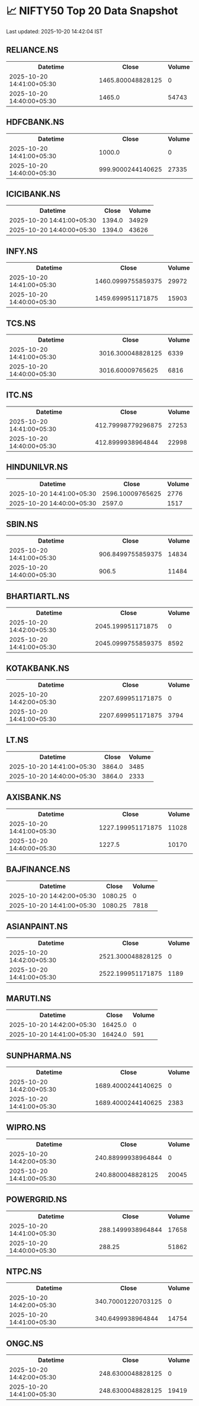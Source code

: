 # 📈 NIFTY50 Top 20 Data Snapshot

Last updated: 2025-10-20 14:42:04 IST

## RELIANCE.NS

<table>
  <tr><th>Datetime</th><th>Close</th><th>Volume</th></tr>
  <tr><td>2025-10-20 14:41:00+05:30</td><td>1465.800048828125</td><td>0</td></tr>
  <tr><td>2025-10-20 14:40:00+05:30</td><td>1465.0</td><td>54743</td></tr>
</table>

## HDFCBANK.NS

<table>
  <tr><th>Datetime</th><th>Close</th><th>Volume</th></tr>
  <tr><td>2025-10-20 14:41:00+05:30</td><td>1000.0</td><td>0</td></tr>
  <tr><td>2025-10-20 14:40:00+05:30</td><td>999.9000244140625</td><td>27335</td></tr>
</table>

## ICICIBANK.NS

<table>
  <tr><th>Datetime</th><th>Close</th><th>Volume</th></tr>
  <tr><td>2025-10-20 14:41:00+05:30</td><td>1394.0</td><td>34929</td></tr>
  <tr><td>2025-10-20 14:40:00+05:30</td><td>1394.0</td><td>43626</td></tr>
</table>

## INFY.NS

<table>
  <tr><th>Datetime</th><th>Close</th><th>Volume</th></tr>
  <tr><td>2025-10-20 14:41:00+05:30</td><td>1460.0999755859375</td><td>29972</td></tr>
  <tr><td>2025-10-20 14:40:00+05:30</td><td>1459.699951171875</td><td>15903</td></tr>
</table>

## TCS.NS

<table>
  <tr><th>Datetime</th><th>Close</th><th>Volume</th></tr>
  <tr><td>2025-10-20 14:41:00+05:30</td><td>3016.300048828125</td><td>6339</td></tr>
  <tr><td>2025-10-20 14:40:00+05:30</td><td>3016.60009765625</td><td>6816</td></tr>
</table>

## ITC.NS

<table>
  <tr><th>Datetime</th><th>Close</th><th>Volume</th></tr>
  <tr><td>2025-10-20 14:41:00+05:30</td><td>412.79998779296875</td><td>27253</td></tr>
  <tr><td>2025-10-20 14:40:00+05:30</td><td>412.8999938964844</td><td>22998</td></tr>
</table>

## HINDUNILVR.NS

<table>
  <tr><th>Datetime</th><th>Close</th><th>Volume</th></tr>
  <tr><td>2025-10-20 14:41:00+05:30</td><td>2596.10009765625</td><td>2776</td></tr>
  <tr><td>2025-10-20 14:40:00+05:30</td><td>2597.0</td><td>1517</td></tr>
</table>

## SBIN.NS

<table>
  <tr><th>Datetime</th><th>Close</th><th>Volume</th></tr>
  <tr><td>2025-10-20 14:41:00+05:30</td><td>906.8499755859375</td><td>14834</td></tr>
  <tr><td>2025-10-20 14:40:00+05:30</td><td>906.5</td><td>11484</td></tr>
</table>

## BHARTIARTL.NS

<table>
  <tr><th>Datetime</th><th>Close</th><th>Volume</th></tr>
  <tr><td>2025-10-20 14:42:00+05:30</td><td>2045.199951171875</td><td>0</td></tr>
  <tr><td>2025-10-20 14:41:00+05:30</td><td>2045.0999755859375</td><td>8592</td></tr>
</table>

## KOTAKBANK.NS

<table>
  <tr><th>Datetime</th><th>Close</th><th>Volume</th></tr>
  <tr><td>2025-10-20 14:42:00+05:30</td><td>2207.699951171875</td><td>0</td></tr>
  <tr><td>2025-10-20 14:41:00+05:30</td><td>2207.699951171875</td><td>3794</td></tr>
</table>

## LT.NS

<table>
  <tr><th>Datetime</th><th>Close</th><th>Volume</th></tr>
  <tr><td>2025-10-20 14:41:00+05:30</td><td>3864.0</td><td>3485</td></tr>
  <tr><td>2025-10-20 14:40:00+05:30</td><td>3864.0</td><td>2333</td></tr>
</table>

## AXISBANK.NS

<table>
  <tr><th>Datetime</th><th>Close</th><th>Volume</th></tr>
  <tr><td>2025-10-20 14:41:00+05:30</td><td>1227.199951171875</td><td>11028</td></tr>
  <tr><td>2025-10-20 14:40:00+05:30</td><td>1227.5</td><td>10170</td></tr>
</table>

## BAJFINANCE.NS

<table>
  <tr><th>Datetime</th><th>Close</th><th>Volume</th></tr>
  <tr><td>2025-10-20 14:42:00+05:30</td><td>1080.25</td><td>0</td></tr>
  <tr><td>2025-10-20 14:41:00+05:30</td><td>1080.25</td><td>7818</td></tr>
</table>

## ASIANPAINT.NS

<table>
  <tr><th>Datetime</th><th>Close</th><th>Volume</th></tr>
  <tr><td>2025-10-20 14:42:00+05:30</td><td>2521.300048828125</td><td>0</td></tr>
  <tr><td>2025-10-20 14:41:00+05:30</td><td>2522.199951171875</td><td>1189</td></tr>
</table>

## MARUTI.NS

<table>
  <tr><th>Datetime</th><th>Close</th><th>Volume</th></tr>
  <tr><td>2025-10-20 14:42:00+05:30</td><td>16425.0</td><td>0</td></tr>
  <tr><td>2025-10-20 14:41:00+05:30</td><td>16424.0</td><td>591</td></tr>
</table>

## SUNPHARMA.NS

<table>
  <tr><th>Datetime</th><th>Close</th><th>Volume</th></tr>
  <tr><td>2025-10-20 14:42:00+05:30</td><td>1689.4000244140625</td><td>0</td></tr>
  <tr><td>2025-10-20 14:41:00+05:30</td><td>1689.4000244140625</td><td>2383</td></tr>
</table>

## WIPRO.NS

<table>
  <tr><th>Datetime</th><th>Close</th><th>Volume</th></tr>
  <tr><td>2025-10-20 14:42:00+05:30</td><td>240.88999938964844</td><td>0</td></tr>
  <tr><td>2025-10-20 14:41:00+05:30</td><td>240.8800048828125</td><td>20045</td></tr>
</table>

## POWERGRID.NS

<table>
  <tr><th>Datetime</th><th>Close</th><th>Volume</th></tr>
  <tr><td>2025-10-20 14:41:00+05:30</td><td>288.1499938964844</td><td>17658</td></tr>
  <tr><td>2025-10-20 14:40:00+05:30</td><td>288.25</td><td>51862</td></tr>
</table>

## NTPC.NS

<table>
  <tr><th>Datetime</th><th>Close</th><th>Volume</th></tr>
  <tr><td>2025-10-20 14:42:00+05:30</td><td>340.70001220703125</td><td>0</td></tr>
  <tr><td>2025-10-20 14:41:00+05:30</td><td>340.6499938964844</td><td>14754</td></tr>
</table>

## ONGC.NS

<table>
  <tr><th>Datetime</th><th>Close</th><th>Volume</th></tr>
  <tr><td>2025-10-20 14:42:00+05:30</td><td>248.6300048828125</td><td>0</td></tr>
  <tr><td>2025-10-20 14:41:00+05:30</td><td>248.6300048828125</td><td>19419</td></tr>
</table>

